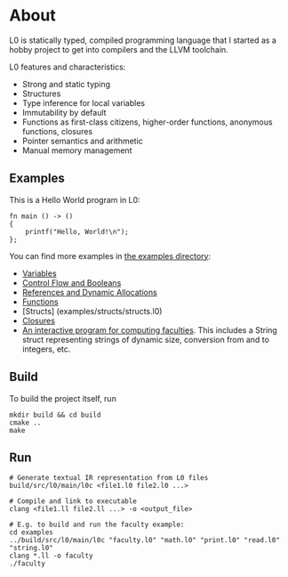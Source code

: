 # About

L0 is statically typed, compiled programming language that I started as a hobby project to get into compilers and the LLVM toolchain.

L0 features and characteristics:
- Strong and static typing
- Structures
- Type inference for local variables
- Immutability by default
- Functions as first-class citizens, higher-order functions, anonymous functions, closures
- Pointer semantics and arithmetic
- Manual memory management

## Examples

This is a Hello World program in L0:

```
fn main () -> ()
{
    printf("Hello, World!\n");
};
```

You can find more examples in [the examples directory](examples):
- [Variables](examples/variables/variables.l0)
- [Control Flow and Booleans](examples/control-flow/control-flow.l0)
- [References and Dynamic Allocations](examples/references/references.l0)
- [Functions](examples/functions/functions.l0)
- [Structs] (examples/structs/structs.l0)
- [Closures](examples/closures/closures.l0)
- [An interactive program for computing faculties](examples/faculty). This includes a String struct representing strings of dynamic size, conversion from and to integers, etc.

## Build

To build the project itself, run

```shell
mkdir build && cd build
cmake ..
make
```

## Run
 
```shell
# Generate textual IR representation from L0 files
build/src/l0/main/l0c <file1.l0 file2.l0 ...>

# Compile and link to executable
clang <file1.ll file2.ll ...> -o <output_file>

# E.g. to build and run the faculty example:
cd examples
../build/src/l0/main/l0c "faculty.l0" "math.l0" "print.l0" "read.l0" "string.l0"
clang *.ll -o faculty
./faculty
```
